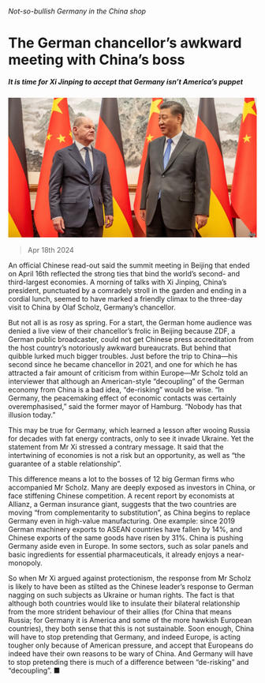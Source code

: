 ###### Not-so-bullish Germany in the China shop

# The German chancellor’s awkward meeting with China’s boss 

##### It is time for Xi Jinping to accept that Germany isn’t America’s puppet 

![image](images/20240420_EUP503.jpg) 

> Apr 18th 2024 

An official Chinese read-out said the summit meeting in Beijing that ended on April 16th reflected the strong ties that bind the world’s second- and third-largest economies. A morning of talks with Xi Jinping, China’s president, punctuated by a comradely stroll in the garden and ending in a cordial lunch, seemed to have marked a friendly climax to the three-day visit to China by Olaf Scholz, Germany’s chancellor. 

But not all is as rosy as spring. For a start, the German home audience was denied a live view of their chancellor’s frolic in Beijing because ZDF, a German public broadcaster, could not get Chinese press accreditation from the host country’s notoriously awkward bureaucrats. But behind that quibble lurked much bigger troubles. Just before the trip to China—his second since he became chancellor in 2021, and one for which he has attracted a fair amount of criticism from within Europe—Mr Scholz told an interviewer that although an American-style “decoupling” of the German economy from China is a bad idea, “de-risking” would be wise. “In Germany, the peacemaking effect of economic contacts was certainly overemphasised,” said the former mayor of Hamburg. “Nobody has that illusion today.” 

This may be true for Germany, which learned a lesson after wooing Russia for decades with fat energy contracts, only to see it invade Ukraine. Yet the statement from Mr Xi stressed a contrary message. It said that the intertwining of economies is not a risk but an opportunity, as well as “the guarantee of a stable relationship”. 

This difference means a lot to the bosses of 12 big German firms who accompanied Mr Scholz. Many are deeply exposed as investors in China, or face stiffening Chinese competition. A recent report by economists at Allianz, a German insurance giant, suggests that the two countries are moving “from complementarity to substitution”, as China begins to replace Germany even in high-value manufacturing. One example: since 2019 German machinery exports to ASEAN countries have fallen by 14%, and Chinese exports of the same goods have risen by 31%. China is pushing Germany aside even in Europe. In some sectors, such as solar panels and basic ingredients for essential pharmaceuticals, it already enjoys a near-monopoly. 

So when Mr Xi argued against protectionism, the response from Mr Scholz is likely to have been as stilted as the Chinese leader’s response to German nagging on such subjects as Ukraine or human rights. The fact is that although both countries would like to insulate their bilateral relationship from the more strident behaviour of their allies (for China that means Russia; for Germany it is America and some of the more hawkish European countries), they both sense that this is not sustainable. Soon enough, China will have to stop pretending that Germany, and indeed Europe, is acting tougher only because of American pressure, and accept that Europeans do indeed have their own reasons to be wary of China. And Germany will have to stop pretending there is much of a difference between “de-risking” and “decoupling”. ■


